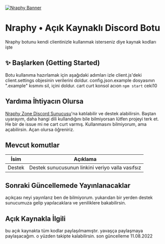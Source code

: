 [![Nraphy Banner](https://cdn.discordapp.com/attachments/727501328519004200/855012984031412234/Nraphy-Server-Banner.png)](https://discord.gg/JhasTMZr2A 'Nraphy Zone Discord Server')

# Nraphy • Açık Kaynaklı Discord Botu
Nraphy botunu kendi clientinizle kullanmak isterseniz diye kaynak kodları işte

## ✨ Başlarken (Getting Started)
Botu kullanıma hazırlamak için aşağıdaki adımları izle
client.js'deki client.settings objesinin verilerini doldur.
config.json.example dosyasının ".example" kısmını sil, içini doldur.
cart curt
konsol acıon `npm start` ceki10

## Yardıma İhtiyacın Olursa
[Nraphy Zone Discord Sunucusu](https://discord.gg/JhasTMZr2A)'na katılabilir ve destek alabilirsin. Baştan uyarayım, daha hangi dili kullandığını bile bilmiyorsan lütfen projeyi terk et. He bir de issue mi ne cart curt varmış. Kullanmasını bilmiyorum, ama açabilirsin. Açan olursa öğreniriz.

## Mevcut komutlar
| İsim            | Açıklama                                              |
|-----------------|-------------------------------------------------------|
| Destek          | Destek sunucusunun linkini veriyo valla vasıfsız      |

## Sonraki Güncellemede Yayınlanacaklar
açıkçası neyi yayınlarız ben de bilmiyorum. yukarıdan bir yerden destek sunucumuza gelip yapılacaklara ve yeniliklere bakabilirsin.

## Açık Kaynakla İlgili
bu açık kaynakta tüm kodlar paylaşılmamıştır. yavaşça paylaşmaya paylaşacağım. o yüzden takipte kalabilirsin. son güncelleme 11.08.2022
